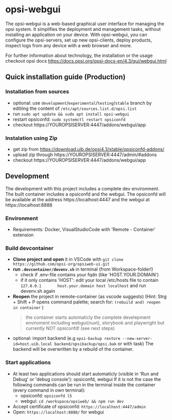 # opsi-webgui
The opsi-webgui is a web-based graphical user interface for managing the opsi system. It simplifies the deployment and management tasks, without installing an application on your device. With opsi-webgui, you can configure the opsi-servers, set up new opsi-clients, deploy products, inspect logs from any device with a web browser and more.

For further information about technology, the installation or the usage checkout opsi docs https://docs.opsi.org/opsi-docs-en/4.3/gui/webgui.html

## Quick installation guide (Production)

### Installation from sources
* optional: use `development`/`experimental`/`testing`/`stable` branch by editiing the content of `/etc/apt/sources.list.d/opsi.list`
* run `sudo apt update && sudo apt install opsi-webgui`
* restart opsiconfd: `sudo systemctl restart opsiconfd`
* checkout https://YOUROPSISERVER:4447/addons/webgui/app

### Instalation using Zip 
* get zip from https://download.uib.de/opsi4.3/stable/opsiconfd-addons/ 
* upload zip through https://YOUROPSISERVER:4447/admin/#addons
* checkout https://YOUROPSISERVER:4447/addons/webgui/app


## Development
The development with this project includes a complete dev environment. The built container includes a opsiconfd and the webgui.
The opsiconfd will be available at the address https://localhost:4447 and the webgui at https://localhost:8888

### Environment
* Requirements: Docker, VisualStudioCode with 'Remote - Container' extension

### Build devcontainer
* **Clone project and open** it in VSCode with `git clone https://github.com/opsi-org/opsiweb-ui.git`
* **run `.devcontainer/devenv.sh`** in terminal (from Workspace-folder!)
  * check if .env-file contains your fqdn (like 'HOST.YOUR.DOMAIN')
  * if it only contains 'HOST': edit your local /etc/hosts file to contain `127.0.0.1       host.your.domain host localhost` and run devenv.sh again
* **Reopen** the project in remote-container (as vscode suggests)
  (Hint: Strg + Shift + P opens command palette; search for: `(rebuild and) reopen in container` )
    > the container starts automaticly the complete develepment enviroment including webgui(nuxt), storybook and playwright
    > but currently NOT opsiconfd! (see next steps)
* optional: import backend (e.g `opsi-backup restore --new-server-id=host.uib.local backend/opsibackup/opsi.bak` or with task)
  The backend will be overwritten by a rebuild of the container.

### Start applications
* At least two applications should start automaticly (visible in 'Run and Debug' or 'debug console'): opsiconfd, webgui
  If it is not the case the following commands can be run in the terminal inside the container (every command in own terminal):
  * opsiconfd: `opsiconfd l5`
  * webgui: `cd /workspace/opsiweb/ && npm run dev`
* Accept certificate of opsiconfd: `https://localhost:4447/admin`
* Open: `https://localhost:8888/` for webgui


